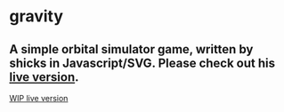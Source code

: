 gravity
=======

A simple orbital simulator game, written by shicks in Javascript/SVG.  Please check out his [live version](http://shicks.github.com/gravity).
---------
[WIP live version](https://lusign68.github.io/WIP/)
